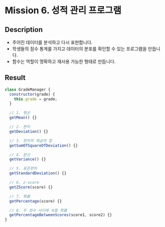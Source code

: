 # Mission 6. 성적 관리 프로그램

## Description

- 주어진 데이터를 분석하고 다시 표현합니다.
- 학생들의 점수 통계를 가지고 데이터의 분포를 확인할 수 있는 프로그램을 만듭니다.
- 함수는 역할이 명확하고 재사용 가능한 형태로 만듭니다.

## Result

```js
class GradeManager {
  constructor(grade) {
    this.grade = grade;
  }

  // 1. 평균
  getMean() {}

  // 2. 편차
  getDeviation() {}

  // 3. 편차의 제곱의 합
  getSumOfSquareOfDeviation() {}

  // 4. 분산
  getVariance() {}

  // 5. 표준편차
  getStandardDeviation() {}

  // 6. z-score
  getZScore(score) {}

  // 7. 확률
  getPercentage(score) {}

  // 8. 두 정수 사이에 속할 확률
  getPercentageBetweenScores(score1, score2) {}
}
```
